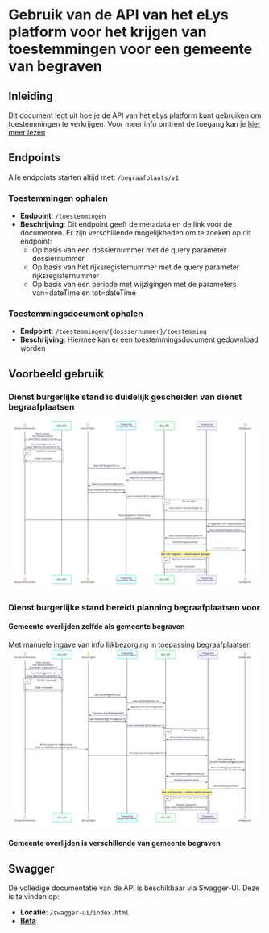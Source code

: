 # Gebruik van de API van het eLys platform voor het krijgen van toestemmingen voor een gemeente van begraven

## Inleiding

Dit document legt uit hoe je de API van het eLys platform kunt gebruiken om toestemmingen te verkrijgen.
Voor meer info omtrent de toegang kan je [hier meer lezen](../../../algemeen/security/README.md)

## Endpoints

Alle endpoints starten altijd met: `/begraafplaats/v1`

### Toestemmingen ophalen
- **Endpoint**: `/toestemmingen`
- **Beschrijving**: Dit endpoint geeft de metadata en de link voor de documenten. Er zijn verschillende mogelijkheden om te zoeken op dit endpoint:
  - Op basis van een dossiernummer met de query parameter dossiernummer
  - Op basis van het rijksregisternummer met de query parameter rijksregisternummer
  - Op basis van een periode met wijzigingen met de parameters van=dateTime en tot=dateTime 

### Toestemmingsdocument ophalen
- **Endpoint**: `/toestemmingen/{dossiernummer}/toestemming`
- **Beschrijving**: Hiermee kan er een toestemmingsdocument gedownload worden 

## Voorbeeld gebruik
### Dienst burgerlijke stand is duidelijk gescheiden van dienst begraafplaatsen
![begraafplaatsenGescheiden](../diagrams/begraafplaatsenGescheiden.png)

### Dienst burgerlijke stand bereidt planning begraafplaatsen voor
#### Gemeente overlijden zelfde als gemeente begraven
Met manuele ingave van info lijkbezorging in toepassing begraafplaatsen
![dienstenSamen_zelfdeGemeente](../diagrams/dienstenSamen_zelfdeGemeente.png)

#### Gemeente overlijden is verschillende van gemeente begraven


## Swagger

De volledige documentatie van de API is beschikbaar via Swagger-UI. Deze is te vinden op:
- **Locatie**: `/swagger-ui/index.html`
- [**Beta**](https://elys.api.beta-athumi.eu/swagger-ui/index.html?urls.primaryName=Begraafplaats)
